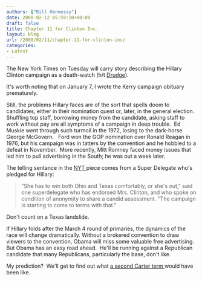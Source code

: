 ```yaml
---
authors: ["Bill Hennessy"]
date: 2008-02-12 05:59:10+00:00
draft: false
title: Chapter 11 for Clinton Inc.
layout: blog
url: /2008/02/11/chapter-11-for-clinton-inc/
categories:
- Latest
---
```


The New York Times on Tuesday will carry story describing the Hillary Clinton campaign as a death-watch (h/t [Drudge](https://www.drudgereport.com/)).

It's worth noting that on January 7, I wrote the Kerry campaign obituary prematurely. 

Still, the problems Hillary faces are of the sort that spells doom to candidates, either in their nomination quest or, later, in the general election.  Shuffling top staff, borrowing money from the candidate, asking staff to work without pay are all symptoms of a campaign in deep trouble.  Ed Muskie went through such turmoil in the 1972, losing to the dark-horse George McGovern.   Ford won the GOP nomination over Ronald Reagan in 1976, but his campaign was in tatters by the convention and he hobbled to a defeat in November.  More recently, Mitt Romney faced money issues that led him to pull advertising in the South; he was out a week later.

The telling sentance in the [NYT ](https://www.nytimes.com/2008/02/12/us/politics/12clinton.html?ei=5065&en=83bd560436fa713f&ex=1203397200&partner=MYWAY&pagewanted=print)piece comes from a Super Delegate who's pledged for Hillary:


> "She has to win both Ohio and Texas comfortably, or she's out," said one superdelegate who has endorsed Mrs. Clinton, and who spoke on condition of anonymity to share a candid assessment. "The campaign is starting to come to terms with that."


Don't count on a Texas landslide.

If Hillary folds after the March 4 round of primaries, the dynamics of the race will change dramatically. Without a brokered convention to draw viewers to the convention, Obama will miss some valuable free advertising.  But Obama has an easy road ahead.  He'll be running against a Republican candidate that many Republicans, particularly the base, don't like. 

My prediction?  We'll get to find out what [a second Carter term ](https://hennessysview.com/2008/01/07/change-is-all-you-need/)would have been like.
